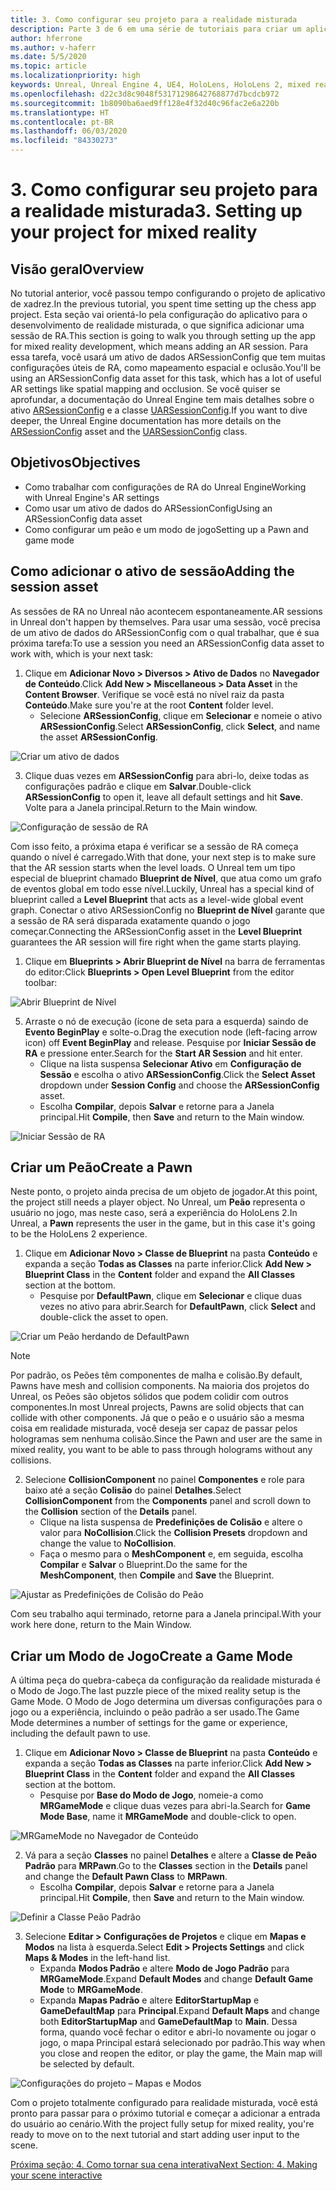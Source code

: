 ```yaml
---
title: 3. Como configurar seu projeto para a realidade misturada
description: Parte 3 de 6 em uma série de tutoriais para criar um aplicativo de xadrez simples usando o Unreal Engine 4 e o plug-in Ferramentas de UX do Kit de Ferramentas de Realidade Misturada
author: hferrone
ms.author: v-haferr
ms.date: 5/5/2020
ms.topic: article
ms.localizationpriority: high
keywords: Unreal, Unreal Engine 4, UE4, HoloLens, HoloLens 2, mixed reality, tutorial, getting started, mrtk, uxt, UX Tools, documentation
ms.openlocfilehash: d22c3d8c9048f53171298642768877d7bcdcb972
ms.sourcegitcommit: 1b8090ba6aed9ff128e4f32d40c96fac2e6a220b
ms.translationtype: HT
ms.contentlocale: pt-BR
ms.lasthandoff: 06/03/2020
ms.locfileid: "84330273"
---
```

# <a name="3-setting-up-your-project-for-mixed-reality"></a><span data-ttu-id="e4857-104">3. Como configurar seu projeto para a realidade misturada</span><span class="sxs-lookup"><span data-stu-id="e4857-104">3. Setting up your project for mixed reality</span></span>

## <a name="overview"></a><span data-ttu-id="e4857-105">Visão geral</span><span class="sxs-lookup"><span data-stu-id="e4857-105">Overview</span></span>

<span data-ttu-id="e4857-106">No tutorial anterior, você passou tempo configurando o projeto de aplicativo de xadrez.</span><span class="sxs-lookup"><span data-stu-id="e4857-106">In the previous tutorial, you spent time setting up the chess app project.</span></span> <span data-ttu-id="e4857-107">Esta seção vai orientá-lo pela configuração do aplicativo para o desenvolvimento de realidade misturada, o que significa adicionar uma sessão de RA.</span><span class="sxs-lookup"><span data-stu-id="e4857-107">This section is going to walk you through setting up the app for mixed reality development, which means adding an AR session.</span></span> <span data-ttu-id="e4857-108">Para essa tarefa, você usará um ativo de dados ARSessionConfig que tem muitas configurações úteis de RA, como mapeamento espacial e oclusão.</span><span class="sxs-lookup"><span data-stu-id="e4857-108">You'll be using an ARSessionConfig data asset for this task, which has a lot of useful AR settings like spatial mapping and occlusion.</span></span> <span data-ttu-id="e4857-109">Se você quiser se aprofundar, a documentação do Unreal Engine tem mais detalhes sobre o ativo [ARSessionConfig](https://docs.unrealengine.com/en-US/PythonAPI/class/ARSessionConfig.html) e a classe [UARSessionConfig](https://docs.unrealengine.com/en-US/API/Runtime/AugmentedReality/UARSessionConfig/index.html).</span><span class="sxs-lookup"><span data-stu-id="e4857-109">If you want to dive deeper, the Unreal Engine documentation has more details on the [ARSessionConfig](https://docs.unrealengine.com/en-US/PythonAPI/class/ARSessionConfig.html) asset and the [UARSessionConfig](https://docs.unrealengine.com/en-US/API/Runtime/AugmentedReality/UARSessionConfig/index.html) class.</span></span>

## <a name="objectives"></a><span data-ttu-id="e4857-110">Objetivos</span><span class="sxs-lookup"><span data-stu-id="e4857-110">Objectives</span></span>
* <span data-ttu-id="e4857-111">Como trabalhar com configurações de RA do Unreal Engine</span><span class="sxs-lookup"><span data-stu-id="e4857-111">Working with Unreal Engine's AR settings</span></span> 
* <span data-ttu-id="e4857-112">Como usar um ativo de dados do ARSessionConfig</span><span class="sxs-lookup"><span data-stu-id="e4857-112">Using an ARSessionConfig data asset</span></span>
* <span data-ttu-id="e4857-113">Como configurar um peão e um modo de jogo</span><span class="sxs-lookup"><span data-stu-id="e4857-113">Setting up a Pawn and game mode</span></span>

## <a name="adding-the-session-asset"></a><span data-ttu-id="e4857-114">Como adicionar o ativo de sessão</span><span class="sxs-lookup"><span data-stu-id="e4857-114">Adding the session asset</span></span>
<span data-ttu-id="e4857-115">As sessões de RA no Unreal não acontecem espontaneamente.</span><span class="sxs-lookup"><span data-stu-id="e4857-115">AR sessions in Unreal don't happen by themselves.</span></span> <span data-ttu-id="e4857-116">Para usar uma sessão, você precisa de um ativo de dados do ARSessionConfig com o qual trabalhar, que é sua próxima tarefa:</span><span class="sxs-lookup"><span data-stu-id="e4857-116">To use a session you need an ARSessionConfig data asset to work with, which is your next task:</span></span>

1. <span data-ttu-id="e4857-117">Clique em **Adicionar Novo > Diversos > Ativo de Dados** no **Navegador de Conteúdo**.</span><span class="sxs-lookup"><span data-stu-id="e4857-117">Click **Add New > Miscellaneous > Data Asset** in the **Content Browser**.</span></span> <span data-ttu-id="e4857-118">Verifique se você está no nível raiz da pasta **Conteúdo**.</span><span class="sxs-lookup"><span data-stu-id="e4857-118">Make sure you're at the root **Content** folder level.</span></span> 
    * <span data-ttu-id="e4857-119">Selecione **ARSessionConfig**, clique em **Selecionar** e nomeie o ativo **ARSessionConfig**.</span><span class="sxs-lookup"><span data-stu-id="e4857-119">Select **ARSessionConfig**, click **Select**, and name the asset **ARSessionConfig**.</span></span>

![Criar um ativo de dados](images/unreal-uxt/3-createasset.PNG)

3. <span data-ttu-id="e4857-121">Clique duas vezes em **ARSessionConfig** para abri-lo, deixe todas as configurações padrão e clique em **Salvar**.</span><span class="sxs-lookup"><span data-stu-id="e4857-121">Double-click **ARSessionConfig** to open it, leave all default settings and hit **Save**.</span></span> <span data-ttu-id="e4857-122">Volte para a Janela principal.</span><span class="sxs-lookup"><span data-stu-id="e4857-122">Return to the Main window.</span></span> 

![Configuração de sessão de RA](images/unreal-uxt/3-arsessionconfig.PNG)

<span data-ttu-id="e4857-124">Com isso feito, a próxima etapa é verificar se a sessão de RA começa quando o nível é carregado.</span><span class="sxs-lookup"><span data-stu-id="e4857-124">With that done, your next step is to make sure that the AR session starts when the level loads.</span></span> <span data-ttu-id="e4857-125">O Unreal tem um tipo especial de blueprint chamado **Blueprint de Nível**, que atua como um grafo de eventos global em todo esse nível.</span><span class="sxs-lookup"><span data-stu-id="e4857-125">Luckily, Unreal has a special kind of blueprint called a **Level Blueprint** that acts as a level-wide global event graph.</span></span> <span data-ttu-id="e4857-126">Conectar o ativo ARSessionConfig no **Blueprint de Nível** garante que a sessão de RA será disparada exatamente quando o jogo começar.</span><span class="sxs-lookup"><span data-stu-id="e4857-126">Connecting the ARSessionConfig asset in the **Level Blueprint** guarantees the AR session will fire right when the game starts playing.</span></span>

1. <span data-ttu-id="e4857-127">Clique em **Blueprints > Abrir Blueprint de Nível** na barra de ferramentas do editor:</span><span class="sxs-lookup"><span data-stu-id="e4857-127">Click **Blueprints > Open Level Blueprint** from the editor toolbar:</span></span> 

![Abrir Blueprint de Nível](images/unreal-uxt/3-level-blueprint.PNG)

5. <span data-ttu-id="e4857-129">Arraste o nó de execução (ícone de seta para a esquerda) saindo de **Evento BeginPlay** e solte-o.</span><span class="sxs-lookup"><span data-stu-id="e4857-129">Drag the execution node (left-facing arrow icon) off **Event BeginPlay** and release.</span></span> <span data-ttu-id="e4857-130">Pesquise por **Iniciar Sessão de RA** e pressione enter.</span><span class="sxs-lookup"><span data-stu-id="e4857-130">Search for the **Start AR Session** and hit enter.</span></span>  
    * <span data-ttu-id="e4857-131">Clique na lista suspensa **Selecionar Ativo** em **Configuração de Sessão** e escolha o ativo **ARSessionConfig**.</span><span class="sxs-lookup"><span data-stu-id="e4857-131">Click the **Select Asset** dropdown under **Session Config** and choose the **ARSessionConfig** asset.</span></span> 
    * <span data-ttu-id="e4857-132">Escolha **Compilar**, depois **Salvar** e retorne para a Janela principal.</span><span class="sxs-lookup"><span data-stu-id="e4857-132">Hit **Compile**, then **Save** and return to the Main window.</span></span>

![Iniciar Sessão de RA](images/unreal-uxt/3-start-ar-session.PNG)

## <a name="create-a-pawn"></a><span data-ttu-id="e4857-134">Criar um Peão</span><span class="sxs-lookup"><span data-stu-id="e4857-134">Create a Pawn</span></span>
<span data-ttu-id="e4857-135">Neste ponto, o projeto ainda precisa de um objeto de jogador.</span><span class="sxs-lookup"><span data-stu-id="e4857-135">At this point, the project still needs a player object.</span></span> <span data-ttu-id="e4857-136">No Unreal, um **Peão** representa o usuário no jogo, mas neste caso, será a experiência do HoloLens 2.</span><span class="sxs-lookup"><span data-stu-id="e4857-136">In Unreal, a **Pawn** represents the user in the game, but in this case it's going to be the HoloLens 2 experience.</span></span>

1. <span data-ttu-id="e4857-137">Clique em **Adicionar Novo > Classe de Blueprint** na pasta **Conteúdo** e expanda a seção **Todas as Classes** na parte inferior.</span><span class="sxs-lookup"><span data-stu-id="e4857-137">Click **Add New > Blueprint Class** in the **Content** folder and expand the **All Classes** section at the bottom.</span></span> 
    * <span data-ttu-id="e4857-138">Pesquise por **DefaultPawn**, clique em **Selecionar** e clique duas vezes no ativo para abrir.</span><span class="sxs-lookup"><span data-stu-id="e4857-138">Search for **DefaultPawn**, click **Select** and double-click the asset to open.</span></span> 

![Criar um Peão herdando de DefaultPawn](images/unreal-uxt/3-defaultpawn.PNG)

> [!NOTE]
> <span data-ttu-id="e4857-140">Por padrão, os Peões têm componentes de malha e colisão.</span><span class="sxs-lookup"><span data-stu-id="e4857-140">By default, Pawns have mesh and collision components.</span></span> <span data-ttu-id="e4857-141">Na maioria dos projetos do Unreal, os Peões são objetos sólidos que podem colidir com outros componentes.</span><span class="sxs-lookup"><span data-stu-id="e4857-141">In most Unreal projects, Pawns are solid objects that can collide with other components.</span></span> <span data-ttu-id="e4857-142">Já que o peão e o usuário são a mesma coisa em realidade misturada, você deseja ser capaz de passar pelos hologramas sem nenhuma colisão.</span><span class="sxs-lookup"><span data-stu-id="e4857-142">Since the Pawn and user are the same in mixed reality, you want to be able to pass through holograms without any collisions.</span></span> 

2. <span data-ttu-id="e4857-143">Selecione **CollisionComponent** no painel **Componentes** e role para baixo até a seção **Colisão** do painel **Detalhes**.</span><span class="sxs-lookup"><span data-stu-id="e4857-143">Select **CollisionComponent** from the **Components** panel and scroll down to the **Collision** section of the **Details** panel.</span></span> 
    * <span data-ttu-id="e4857-144">Clique na lista suspensa de **Predefinições de Colisão** e altere o valor para **NoCollision**.</span><span class="sxs-lookup"><span data-stu-id="e4857-144">Click the **Collision Presets** dropdown and change the value to **NoCollision**.</span></span> 
    * <span data-ttu-id="e4857-145">Faça o mesmo para o **MeshComponent** e, em seguida, escolha **Compilar** e **Salvar** o Blueprint.</span><span class="sxs-lookup"><span data-stu-id="e4857-145">Do the same for the **MeshComponent**, then **Compile** and **Save** the Blueprint.</span></span> 

![Ajustar as Predefinições de Colisão do Peão](images/unreal-uxt/3-nocollision.PNG)

<span data-ttu-id="e4857-147">Com seu trabalho aqui terminado, retorne para a Janela principal.</span><span class="sxs-lookup"><span data-stu-id="e4857-147">With your work here done, return to the Main Window.</span></span>

## <a name="create-a-game-mode"></a><span data-ttu-id="e4857-148">Criar um Modo de Jogo</span><span class="sxs-lookup"><span data-stu-id="e4857-148">Create a Game Mode</span></span>
<span data-ttu-id="e4857-149">A última peça do quebra-cabeça da configuração da realidade misturada é o Modo de Jogo.</span><span class="sxs-lookup"><span data-stu-id="e4857-149">The last puzzle piece of the mixed reality setup is the Game Mode.</span></span> <span data-ttu-id="e4857-150">O Modo de Jogo determina um diversas configurações para o jogo ou a experiência, incluindo o peão padrão a ser usado.</span><span class="sxs-lookup"><span data-stu-id="e4857-150">The Game Mode determines a number of settings for the game or experience, including the default pawn to use.</span></span>

1.  <span data-ttu-id="e4857-151">Clique em **Adicionar Novo > Classe de Blueprint** na pasta **Conteúdo** e expanda a seção **Todas as Classes** na parte inferior.</span><span class="sxs-lookup"><span data-stu-id="e4857-151">Click **Add New > Blueprint Class** in the **Content** folder and expand the **All Classes** section at the bottom.</span></span> 
    * <span data-ttu-id="e4857-152">Pesquise por **Base do Modo de Jogo**, nomeie-a como **MRGameMode** e clique duas vezes para abri-la.</span><span class="sxs-lookup"><span data-stu-id="e4857-152">Search for **Game Mode Base**, name it **MRGameMode** and double-click to open.</span></span> 

![MRGameMode no Navegador de Conteúdo](images/unreal-uxt/3-gamemode.PNG)

2.  <span data-ttu-id="e4857-154">Vá para a seção **Classes** no painel **Detalhes** e altere a **Classe de Peão Padrão** para **MRPawn**.</span><span class="sxs-lookup"><span data-stu-id="e4857-154">Go to the **Classes** section in the **Details** panel and change the **Default Pawn Class** to **MRPawn**.</span></span> 
    * <span data-ttu-id="e4857-155">Escolha **Compilar**, depois **Salvar** e retorne para a Janela principal.</span><span class="sxs-lookup"><span data-stu-id="e4857-155">Hit **Compile**, then **Save** and return to the Main window.</span></span> 

![Definir a Classe Peão Padrão](images/unreal-uxt/3-setpawn.PNG)

3.  <span data-ttu-id="e4857-157">Selecione **Editar > Configurações de Projetos** e clique em **Mapas e Modos** na lista à esquerda.</span><span class="sxs-lookup"><span data-stu-id="e4857-157">Select **Edit > Projects Settings** and click **Maps & Modes** in the left-hand list.</span></span> 
    * <span data-ttu-id="e4857-158">Expanda **Modos Padrão** e altere **Modo de Jogo Padrão** para **MRGameMode**.</span><span class="sxs-lookup"><span data-stu-id="e4857-158">Expand **Default Modes** and change **Default Game Mode** to **MRGameMode**.</span></span> 
    * <span data-ttu-id="e4857-159">Expanda **Mapas Padrão** e altere **EditorStartupMap** e **GameDefaultMap** para **Principal**.</span><span class="sxs-lookup"><span data-stu-id="e4857-159">Expand **Default Maps** and change both **EditorStartupMap** and **GameDefaultMap** to **Main**.</span></span> <span data-ttu-id="e4857-160">Dessa forma, quando você fechar o editor e abri-lo novamente ou jogar o jogo, o mapa Principal estará selecionado por padrão.</span><span class="sxs-lookup"><span data-stu-id="e4857-160">This way when you close and reopen the editor, or play the game, the Main map will be selected by default.</span></span>

![Configurações do projeto – Mapas e Modos](images/unreal-uxt/3-mapsandmodes.PNG)

<span data-ttu-id="e4857-162">Com o projeto totalmente configurado para realidade misturada, você está pronto para passar para o próximo tutorial e começar a adicionar a entrada do usuário ao cenário.</span><span class="sxs-lookup"><span data-stu-id="e4857-162">With the project fully setup for mixed reality, you're ready to move on to the next tutorial and start adding user input to the scene.</span></span> 

[<span data-ttu-id="e4857-163">Próxima seção: 4. Como tornar sua cena interativa</span><span class="sxs-lookup"><span data-stu-id="e4857-163">Next Section: 4. Making your scene interactive</span></span>](unreal-uxt-ch4.md)